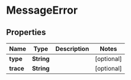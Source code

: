 

# MessageError

## Properties

Name | Type | Description | Notes
------------ | ------------- | ------------- | -------------
**type** | **String** |  |  [optional]
**trace** | **String** |  |  [optional]




